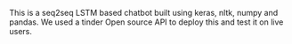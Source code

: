 This is a seq2seq LSTM based chatbot built using keras, nltk, numpy and pandas. We used a tinder Open source API to deploy this and test it on live users. 
